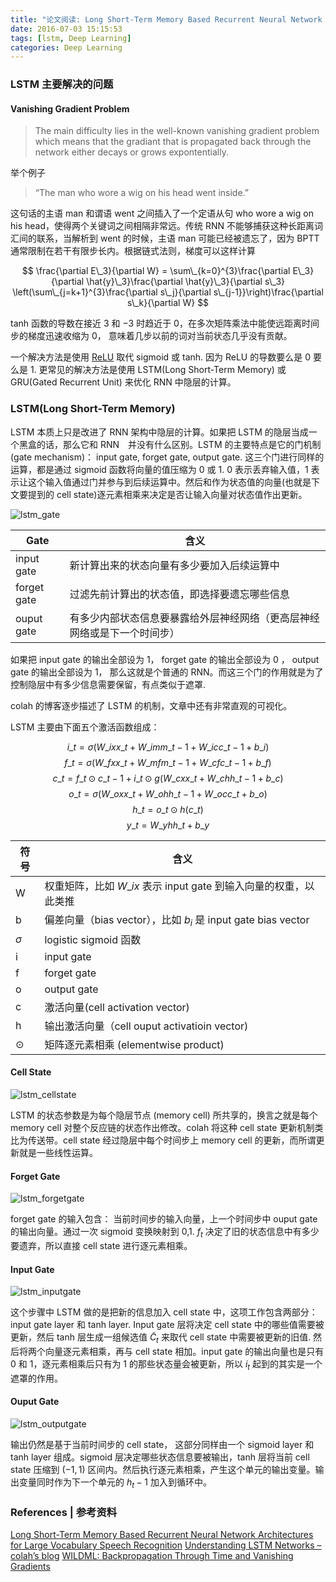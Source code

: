 ```yaml
---
title: "论文阅读: Long Short-Term Memory Based Recurrent Neural Network Architectures for Large Vocabulary Speech Recognition" 
date: 2016-07-03 15:15:53
tags: [lstm, Deep Learning]
categories: Deep Learning
---
```


### LSTM 主要解决的问题

#### Vanishing Gradient Problem

> The main difficulty lies in the well-known vanishing gradient problem which means that the gradiant that is propagated back through the network either decays or grows expontentially.

举个例子

> “The man who wore a wig on his head went inside.”

这句话的主语 man 和谓语 went 之间插入了一个定语从句 who wore a wig on his head，使得两个关键词之间相隔非常远。传统 RNN 不能够捕获这种长距离词汇间的联系，当解析到 went 的时候，主语 man 可能已经被遗忘了，因为 BPTT 通常限制在若干有限步长内。根据链式法则，梯度可以这样计算

$$ \frac{\partial E\_3}{\partial W} = \sum\_{k=0}^{3}\frac{\partial E\_3}{\partial \hat{y}\_3}\frac{\partial \hat{y}\_3}{\partial s\_3} \left(\sum\_{j=k+1}^{3}\frac{\partial s\_j}{\partial s\_{j-1}}\right)\frac{\partial s\_k}{\partial W} $$

tanh 函数的导数在接近 $3$ 和 $-3$ 时趋近于 $0$，在多次矩阵乘法中能使远距离时间步的梯度迅速收缩为 $0$， 意味着几步以前的词对当前状态几乎没有贡献。

一个解决方法是使用 [ReLU](https://en.wikipedia.org/wiki/Rectifier_(neural_networks)) 取代 sigmoid 或 tanh. 因为 ReLU 的导数要么是 0 要么是 1. 更常见的解决方法是使用 LSTM(Long Short-Term Memory) 或 GRU(Gated Recurrent Unit) 来优化 RNN 中隐层的计算。
### LSTM(Long Short-Term Memory)

LSTM 本质上只是改进了 RNN 架构中隐层的计算。如果把 LSTM 的隐层当成一个黑盒的话，那么它和 RNN　并没有什么区别。LSTM 的主要特点是它的门机制 (gate mechanism)： input gate, forget gate, output gate. 这三个门进行同样的运算，都是通过 sigmoid 函数将向量的值压缩为 0 或 1. 0 表示丢弃输入值，1 表示让这个输入值通过门并参与到后续运算中。然后和作为状态值的向量(也就是下文要提到的 cell state)逐元素相乘来决定是否让输入向量对状态值作出更新。

![lstm_gate](http://colah.github.io/posts/2015-08-Understanding-LSTMs/img/LSTM3-gate.png)

| Gate |	含义|
| --- | --- |
|input gate |新计算出来的状态向量有多少要加入后续运算中|
|forget gate |过滤先前计算出的状态值，即选择要遗忘哪些信息|
| ouput gate |有多少内部状态信息要暴露给外层神经网络（更高层神经网络或是下一个时间步）|

如果把 input gate 的输出全部设为 1， forget gate 的输出全部设为 0 ， output gate 的输出全部设为 1， 那么这就是个普通的 RNN。而这三个门的作用就是为了控制隐层中有多少信息需要保留，有点类似于遮罩.

colah 的博客逐步描述了 LSTM 的机制，文章中还有非常直观的可视化。

LSTM 主要由下面五个激活函数组成：

$$i\_t = \sigma(W\_{ix} x\_t + W\_{im} m\_{t-1}+W\_{ic} c\_{t-1} + b\_i)$$
$$f\_t = \sigma(W\_{fx} x\_t + W\_{mf} m\_{t-1} + W\_{cf} c\_{t-1} + b\_f)$$
$$c\_t = f\_t \odot c\_{t-1} + i\_t \odot g(W\_{cx}x\_t + W\_{ch}h\_{t-1} + b\_c)$$
$$o\_t = \sigma(W\_{ox}x\_t + W\_{oh}h\_{t-1}+W\_{oc}c\_t + b\_o)$$
$$h\_t = o\_t \odot h(c\_t)$$
$$y\_t = W\_{yh}h\_t + b\_y$$

| 符号 | 	含义|
| --- | --- |
| W 	| 权重矩阵，比如 $W\_{ix}$ 表示 input gate 到输入向量的权重，以此类推|
|b |	偏差向量（bias vector），比如 $b_i$ 是 input gate bias vector|
|$\sigma$ | 	logistic sigmoid 函数|
|i |	input gate|
|f |	forget gate|
|o |	output gate|
|c |	激活向量(cell activation vector)|
|h |	输出激活向量（cell ouput activatioin vector)|
|$\odot$ | 	矩阵逐元素相乘 (elementwise product)|

#### Cell State

![lstm_cellstate](http://colah.github.io/posts/2015-08-Understanding-LSTMs/img/LSTM3-C-line.png)

LSTM 的状态参数是为每个隐层节点 (memory cell) 所共享的，换言之就是每个 memory cell 对整个反应链的状态作出修改。colah 将这种 cell state 更新机制类比为传送带。cell state 经过隐层中每个时间步上 memory cell 的更新，而所谓更新就是一些线性运算。

#### Forget Gate

![lstm_forgetgate](http://colah.github.io/posts/2015-08-Understanding-LSTMs/img/LSTM3-focus-f.png)

forget gate 的输入包含： 当前时间步的输入向量，上一个时间步中 ouput gate 的输出向量。通过一次 sigmoid 变换映射到 0,1. $f_t$ 决定了旧的状态信息中有多少要遗弃，所以直接 cell state 进行逐元素相乘。

#### Input Gate

![lstm_inputgate](http://colah.github.io/posts/2015-08-Understanding-LSTMs/img/LSTM3-focus-i.png)

这个步骤中 LSTM 做的是把新的信息加入 cell state 中，这项工作包含两部分： input gate layer 和 tanh layer. Input gate 层将决定 cell state 中的哪些值需要被更新，然后 tanh 层生成一组候选值 $\tilde{C}_t$ 来取代 cell state 中需要被更新的旧值. 然后将两个向量逐元素相乘，再与 cell state 相加。input gate 的输出向量也是只有 0 和 1，逐元素相乘后只有为 1 的那些状态量会被更新，所以 $i_t$ 起到的其实是一个遮罩的作用。

#### Ouput Gate

![lstm_outputgate](http://colah.github.io/posts/2015-08-Understanding-LSTMs/img/LSTM3-focus-o.png)

输出仍然是基于当前时间步的 cell state， 这部分同样由一个 sigmoid layer 和 tanh layer 组成。sigmoid 层决定哪些状态信息要被输出，tanh 层将当前 cell state 压缩到 $(-1,1)$ 区间内。然后执行逐元素相乘，产生这个单元的输出变量。输出变量同时作为下一个单元的 $h_t-1$ 加入到循环中。

### References | 参考资料

[Long Short-Term Memory Based Recurrent Neural Network Architectures for Large Vocabulary Speech Recognition](https://arxiv.org/pdf/1402.1128.pdf)
[Understanding LSTM Networks – colah’s blog](http://colah.github.io/posts/2015-08-Understanding-LSTMs/)
[WILDML: Backpropagation Through Time and Vanishing Gradients](http://www.wildml.com/2015/10/recurrent-neural-networks-tutorial-part-3-backpropagation-through-time-and-vanishing-gradients/)
